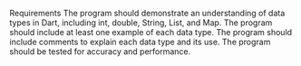 Requirements
The program should demonstrate an understanding of data types in Dart, including int, double, String, List, and Map.
The program should include at least one example of each data type.
The program should include comments to explain each data type and its use.
The program should be tested for accuracy and performance.
